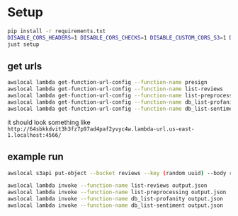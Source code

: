 # Setup

```sh
pip install -r requirements.txt
DISABLE_CORS_HEADERS=1 DISABLE_CORS_CHECKS=1 DISABLE_CUSTOM_CORS_S3=1 DISABLE_CUSTOM_CORS_APIGATEWAY=1 LOCALSTACK_ACTIVATE_PRO=0 LOCALSTACK_DEBUG=1 localstack start
just setup
```

## get urls

```sh
awslocal lambda get-function-url-config --function-name presign
awslocal lambda get-function-url-config --function-name list-reviews
awslocal lambda get-function-url-config --function-name list-preprocessing
awslocal lambda get-function-url-config --function-name db_list-profanity
awslocal lambda get-function-url-config --function-name db_list-sentiment
```

it should look something like `http://64sbkkdvit3h3fz7p97ad4paf2yvyc4w.lambda-url.us-east-1.localhost:4566/`

## example run

```sh
awslocal s3api put-object --bucket reviews --key (random uuid) --body review_single.json

awslocal lambda invoke --function-name list-reviews output.json
awslocal lambda invoke --function-name list-preprocessing output.json
awslocal lambda invoke --function-name db_list-profanity output.json
awslocal lambda invoke --function-name db_list-sentiment output.json
```